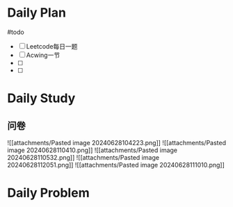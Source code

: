 # Daily Plan
#todo
- [ ] Leetcode每日一题
- [ ] Acwing一节
- [ ] 
- [ ] 
# Daily Study
## 问卷
![[attachments/Pasted image 20240628104223.png]]
![[attachments/Pasted image 20240628110410.png]]
![[attachments/Pasted image 20240628110532.png]]
![[attachments/Pasted image 20240628112051.png]]
![[attachments/Pasted image 20240628111010.png]]

# Daily Problem